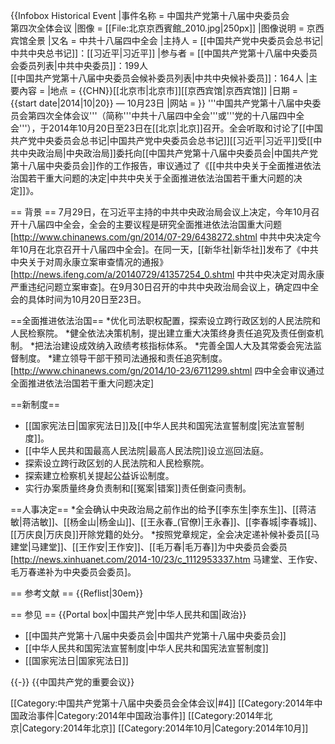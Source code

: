{{Infobox Historical Event
|事件名称   = 中国共产党第十八届中央委员会<br>第四次全体会议
|图像       = [[File:北京京西賓館_2010.jpg|250px]]
|图像说明   = 京西宾馆全景
|又名       = 中共十八届四中全会
|主持人     = [[中国共产党中央委员会总书记|中共中央总书记]]：[[习近平|习近平]]
|参与者     = [[中国共产党第十八届中央委员会委员列表|中共中央委员]]：199人<br>[[中国共产党第十八届中央委员会候补委员列表|中共中央候补委员]]：164人
|主要內容   = 
|地点       = {{CHN}}[[北京市|北京市]][[京西宾馆|京西宾馆]]
|日期       = {{start date|2014|10|20}} — 10月23日
|网站       = 
}}
'''中国共产党第十八届中央委员会第四次全体会议'''（简称'''中共十八届四中全会'''或'''党的十八届四中全会'''），于2014年10月20日至23日在[[北京|北京]]召开。全会听取和讨论了[[中国共产党中央委员会总书记|中国共产党中央委员会总书记]][[习近平|习近平]]受[[中共中央政治局|中央政治局]]委托向[[中国共产党第十八届中央委员会|中国共产党第十八届中央委员会]]作的工作报告，审议通过了《[[中共中央关于全面推进依法治国若干重大问题的决定|中共中央关于全面推进依法治国若干重大问题的决定]]》。

== 背景 ==
7月29日，在习近平主持的中共中央政治局会议上决定，今年10月召开十八届四中全会，全会的主要议程是研究全面推进依法治国重大问题<ref>[http://www.chinanews.com/gn/2014/07-29/6438272.shtml 中共中央决定今年10月在北京召开十八届四中全会]</ref>。在同一天，[[新华社|新华社]]发布了《中共中央关于对周永康立案审查情况的通报》<ref>[http://news.ifeng.com/a/20140729/41357254_0.shtml 中共中央决定对周永康严重违纪问题立案审查]</ref>。在9月30日召开的中共中央政治局会议上，确定四中全会的具体时间为10月20日至23日。

==全面推进依法治国==
*优化司法职权配置，探索设立跨行政区划的人民法院和人民检察院。
*健全依法决策机制，提出建立重大决策终身责任追究及责任倒查机制。
*把法治建设成效纳入政绩考核指标体系。
*完善全国人大及其常委会宪法监督制度。
*建立领导干部干预司法通报和责任追究制度。<ref>[http://www.chinanews.com/gn/2014/10-23/6711299.shtml 四中全会审议通过全面推进依法治国若干重大问题决定]</ref>

==新制度==
* [[国家宪法日|国家宪法日]]及[[中华人民共和国宪法宣誓制度|宪法宣誓制度]]。
* [[中华人民共和国最高人民法院|最高人民法院]]设立巡回法庭。
* 探索设立跨行政区划的人民法院和人民检察院。
* 探索建立检察机关提起公益诉讼制度。
* 实行办案质量终身负责制和[[冤案|错案]]责任倒查问责制。

==人事决定==
*全会确认中央政治局之前作出的给予[[李东生|李东生]]、[[蒋洁敏|蒋洁敏]]、[[杨金山|杨金山]]、[[王永春_(官僚)|王永春]]、[[李春城|李春城]]、[[万庆良|万庆良]]开除党籍的处分。
*按照党章规定，全会决定递补候补委员[[马建堂|马建堂]]、[[王作安|王作安]]、[[毛万春|毛万春]]为中央委员会委员<ref>[http://news.xinhuanet.com/2014-10/23/c_1112953337.htm 马建堂、王作安、毛万春递补为中央委员会委员]</ref>。

== 参考文献 ==
{{Reflist|30em}}

== 参见 ==
{{Portal box|中国共产党|中华人民共和国|政治}}
* [[中国共产党第十八届中央委员会|中国共产党第十八届中央委员会]]
* [[中华人民共和国宪法宣誓制度|中华人民共和国宪法宣誓制度]]
* [[国家宪法日|国家宪法日]]

{{-}}
{{中国共产党的重要会议}}

[[Category:中国共产党第十八届中央委员会全体会议|#4]]
[[Category:2014年中国政治事件|Category:2014年中国政治事件]]
[[Category:2014年北京|Category:2014年北京]]
[[Category:2014年10月|Category:2014年10月]]